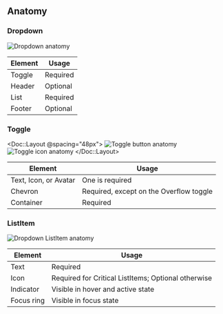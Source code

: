 ## Anatomy

### Dropdown

![Dropdown anatomy](/assets/components/dropdown/dropdown-anatomy.png)

| Element          | Usage                  |
|------------------|------------------------|
| Toggle           | Required               |
| Header           | Optional               |
| List             | Required               |
| Footer           | Optional               |

### Toggle

<Doc::Layout @spacing="48px">
    ![Toggle button anatomy](/assets/components/dropdown/dropdown-button-anatomy.png)
    ![Toggle icon anatomy](/assets/components/dropdown/dropdown-icon-anatomy.png)
</Doc::Layout>

| Element                   | Usage                                           |
|---------------------------|-------------------------------------------------|
| Text, Icon, or Avatar     | One is required                                 |
| Chevron                   | Required, except on the Overflow toggle         |
| Container                 | Required                                        |

### ListItem

![Dropdown ListItem anatomy](/assets/components/dropdown/dropdown-listitem-anatomy.png)

| Element          | Usage                                                    |
|------------------|----------------------------------------------------------|
| Text             | Required                                                 |
| Icon             | Required for Critical ListItems; Optional otherwise      |
| Indicator        | Visible in hover and active state                        |
| Focus ring       | Visible in focus state                                   |
